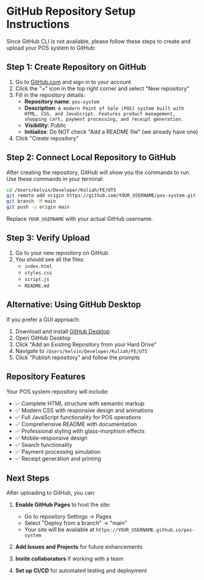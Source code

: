 # GitHub Repository Setup Instructions

Since GitHub CLI is not available, please follow these steps to create and upload your POS system to GitHub:

## Step 1: Create Repository on GitHub

1. Go to [GitHub.com](https://github.com) and sign in to your account
2. Click the "+" icon in the top right corner and select "New repository"
3. Fill in the repository details:
   - **Repository name**: `pos-system`
   - **Description**: `A modern Point of Sale (POS) system built with HTML, CSS, and JavaScript. Features product management, shopping cart, payment processing, and receipt generation.`
   - **Visibility**: Public
   - **Initialize**: Do NOT check "Add a README file" (we already have one)
4. Click "Create repository"

## Step 2: Connect Local Repository to GitHub

After creating the repository, GitHub will show you the commands to run. Use these commands in your terminal:

```bash
cd /Users/kelvin/Developer/Kuliah/FE/UTS
git remote add origin https://github.com/YOUR_USERNAME/pos-system.git
git branch -M main
git push -u origin main
```

Replace `YOUR_USERNAME` with your actual GitHub username.

## Step 3: Verify Upload

1. Go to your new repository on GitHub
2. You should see all the files:
   - `index.html`
   - `styles.css`
   - `script.js`
   - `README.md`

## Alternative: Using GitHub Desktop

If you prefer a GUI approach:

1. Download and install [GitHub Desktop](https://desktop.github.com/)
2. Open GitHub Desktop
3. Click "Add an Existing Repository from your Hard Drive"
4. Navigate to `/Users/kelvin/Developer/Kuliah/FE/UTS`
5. Click "Publish repository" and follow the prompts

## Repository Features

Your POS system repository will include:

- ✅ Complete HTML structure with semantic markup
- ✅ Modern CSS with responsive design and animations
- ✅ Full JavaScript functionality for POS operations
- ✅ Comprehensive README with documentation
- ✅ Professional styling with glass-morphism effects
- ✅ Mobile-responsive design
- ✅ Search functionality
- ✅ Payment processing simulation
- ✅ Receipt generation and printing

## Next Steps

After uploading to GitHub, you can:

1. **Enable GitHub Pages** to host the site:
   - Go to repository Settings → Pages
   - Select "Deploy from a branch" → "main"
   - Your site will be available at `https://YOUR_USERNAME.github.io/pos-system`

2. **Add Issues and Projects** for future enhancements

3. **Invite collaborators** if working with a team

4. **Set up CI/CD** for automated testing and deployment
